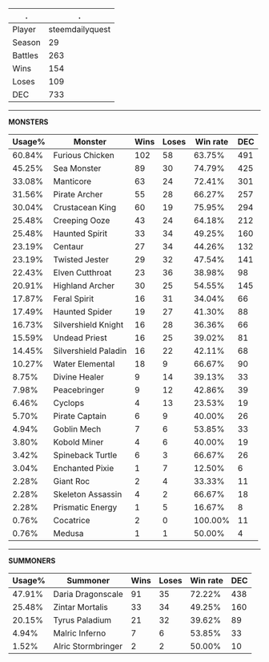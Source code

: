 .|.
|-|-
Player|steemdailyquest
Season|29
Battles|263
Wins|154
Loses|109
DEC|733

---
**MONSTERS**

Usage%|Monster|Wins|Loses|Win rate|DEC|
-|-|-|-|-|-|
60.84%|Furious Chicken|102|58|63.75%|491|
45.25%|Sea Monster|89|30|74.79%|425|
33.08%|Manticore|63|24|72.41%|301|
31.56%|Pirate Archer|55|28|66.27%|257|
30.04%|Crustacean King|60|19|75.95%|294|
25.48%|Creeping Ooze|43|24|64.18%|212|
25.48%|Haunted Spirit|33|34|49.25%|160|
23.19%|Centaur|27|34|44.26%|132|
23.19%|Twisted Jester|29|32|47.54%|141|
22.43%|Elven Cutthroat|23|36|38.98%|98|
20.91%|Highland Archer|30|25|54.55%|145|
17.87%|Feral Spirit|16|31|34.04%|66|
17.49%|Haunted Spider|19|27|41.30%|88|
16.73%|Silvershield Knight|16|28|36.36%|66|
15.59%|Undead Priest|16|25|39.02%|81|
14.45%|Silvershield Paladin|16|22|42.11%|68|
10.27%|Water Elemental|18|9|66.67%|90|
8.75%|Divine Healer|9|14|39.13%|33|
7.98%|Peacebringer|9|12|42.86%|39|
6.46%|Cyclops|4|13|23.53%|19|
5.70%|Pirate Captain|6|9|40.00%|26|
4.94%|Goblin Mech|7|6|53.85%|33|
3.80%|Kobold Miner|4|6|40.00%|19|
3.42%|Spineback Turtle|6|3|66.67%|26|
3.04%|Enchanted Pixie|1|7|12.50%|6|
2.28%|Giant Roc|2|4|33.33%|11|
2.28%|Skeleton Assassin|4|2|66.67%|18|
2.28%|Prismatic Energy|1|5|16.67%|8|
0.76%|Cocatrice|2|0|100.00%|11|
0.76%|Medusa|1|1|50.00%|4|

---
**SUMMONERS**

Usage%|Summoner|Wins|Loses|Win rate|DEC|
-|-|-|-|-|-|
47.91%|Daria Dragonscale|91|35|72.22%|438|
25.48%|Zintar Mortalis|33|34|49.25%|160|
20.15%|Tyrus Paladium|21|32|39.62%|89|
4.94%|Malric Inferno|7|6|53.85%|33|
1.52%|Alric Stormbringer|2|2|50.00%|10|
